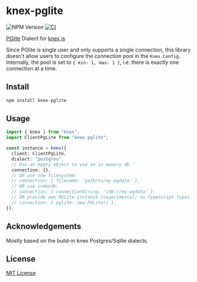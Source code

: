 # knex-pglite

![NPM Version](https://img.shields.io/npm/v/knex-pglite)
[![CI](https://github.com/czeidler/knex-pglite/actions/workflows/ci.yml/badge.svg)](https://github.com/czeidler/knex-pglite/actions/workflows/ci.yml)

[PGlite](https://pglite.dev/) Dialect for [knex.js](http://knexjs.org)

Since PGlite is single user and only supports a single connection, this library doesn't allow users to configure
the connection pool in the `Knex.Config`.
Internally, the pool is set to `{ min: 1, max: 1 }`, i.e. there is exactly one connection at a time.

## Install

```bash
npm install knex-pglite
```

## Usage

```ts
import { knex } from "knex";
import ClientPgLite from "knex-pglite";

const instance = knex({
  client: ClientPgLite,
  dialect: "postgres",
  // Use an empty object to use an in memory db
  connection: {},
  // OR use the filesystem:
  // connection: { filename: 'path/to/my-pgdata' },
  // OR use indexdb:
  // connection: { connectionString: 'idb://my-pgdata' },
  // OR provide own PGLite instance (experimental; no TypeScript types...)
  // connection: { pglite: new PGLite() },
});
```

## Acknowledgements

Mostly based on the build-in knex Postgres/Sqlite dialects.

## License

[MIT License](LICENSE)
